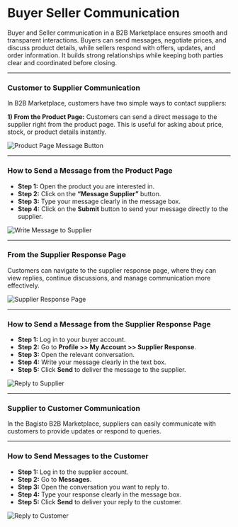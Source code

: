 # Buyer Seller Communication

Buyer and Seller communication in a B2B Marketplace ensures smooth and transparent interactions. Buyers can send messages, negotiate prices, and discuss product details, while sellers respond with offers, updates, and order information. It builds strong relationships while keeping both parties clear and coordinated before closing.

---

### Customer to Supplier Communication

In B2B Marketplace, customers have two simple ways to contact suppliers:

**1) From the Product Page:**
Customers can send a direct message to the supplier right from the product page. This is useful for asking about price, stock, or product details instantly.

<img src="/images/b2b-marketplace/1-product-page-msg.png" alt="Product Page Message Button" />

---

### How to Send a Message from the Product Page

- **Step 1:** Open the product you are interested in.
- **Step 2:** Click on the **“Message Supplier”** button.
- **Step 3:** Type your message clearly in the message box.
- **Step 4:** Click on the **Submit** button to send your message directly to the supplier.

<img src="/images/b2b-marketplace/2-write-msg.png" alt="Write Message to Supplier" />

---

### From the Supplier Response Page

Customers can navigate to the supplier response page, where they can view replies, continue discussions, and manage communication more effectively.

<img src="/images/b2b-marketplace/3-supplier-msg.png" alt="Supplier Response Page" />

---

### How to Send a Message from the Supplier Response Page

- **Step 1:** Log in to your buyer account.
- **Step 2:** Go to **Profile >> My Account >> Supplier Response**.
- **Step 3:** Open the relevant conversation.
- **Step 4:** Write your message clearly in the text box.
- **Step 5:** Click **Send** to deliver the message to the supplier.

<img src="/images/b2b-marketplace/4-reply-to-supplier.png" alt="Reply to Supplier" />

---

### Supplier to Customer Communication

In the Bagisto B2B Marketplace, suppliers can easily communicate with customers to provide updates or respond to queries.

---

### How to Send Messages to the Customer

- **Step 1:** Log in to the supplier account.
- **Step 2:** Go to **Messages**.
- **Step 3:** Open the conversation you want to reply to.
- **Step 4:** Type your response clearly in the message box.
- **Step 5:** Click **Send** to deliver your reply to the customer.

<img src="/images/b2b-marketplace/5-reply-to-customer.png" alt="Reply to Customer" />
